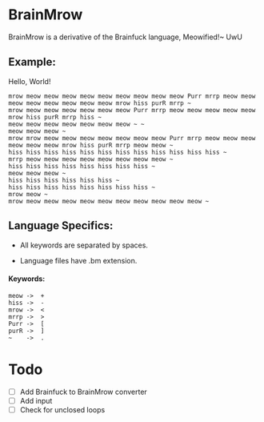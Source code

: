 # BrainMrow

BrainMrow is a derivative of the Brainfuck language, Meowified!~ UwU

## Example:
Hello, World!

```
mrow meow meow meow meow meow meow meow meow meow Purr mrrp meow meow meow meow meow meow meow meow mrow hiss purR mrrp ~ 
mrow meow meow meow meow meow meow Purr mrrp meow meow meow meow meow mrow hiss purR mrrp hiss ~ 
meow meow meow meow meow meow meow ~ ~ 
meow meow meow ~ 
mrow mrow meow meow meow meow meow meow meow Purr mrrp meow meow meow meow meow meow mrow hiss purR mrrp meow meow ~ 
hiss hiss hiss hiss hiss hiss hiss hiss hiss hiss hiss hiss ~ 
mrrp meow meow meow meow meow meow meow meow ~ 
hiss hiss hiss hiss hiss hiss hiss hiss ~ 
meow meow meow ~ 
hiss hiss hiss hiss hiss hiss ~ 
hiss hiss hiss hiss hiss hiss hiss hiss ~ 
mrow meow ~ 
mrow meow meow meow meow meow meow meow meow meow meow ~
```

## Language Specifics:
- All keywords are separated by spaces.

- Language files have .bm extension.

#### Keywords:
```
meow ->  +
hiss ->  -
mrow ->  <
mrrp ->  >
Purr ->  [
purR ->  ]
~    ->  .
```

# Todo
- [ ] Add Brainfuck to BrainMrow converter
- [ ] Add input
- [ ] Check for unclosed loops